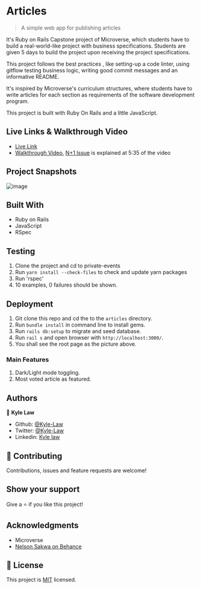 # Articles

> A simple web app for publishing articles

It's Ruby on Rails Capstone project of Microverse, which students have to build a real-world-like project with business specifications. Students are given 5 days to build the project upon receiving the project specifications.

This project follows the best practices , like setting-up a code linter, using gitflow testing business logic, writing good commit messages and an informative README.

It's inspired by Microverse's curriculum structures, where students have to write articles for each section as requirements of the software development program.

This project is built with Ruby On Rails and a little JavaScript.

## Live Links & Walkthrough Video

- [Live Link](https://kyle-articles.herokuapp.com/)
- [Walkthrough Video](https://youtu.be/Udy5I8B3gSM), [N+1 Issue](https://www.sitepoint.com/silver-bullet-n1-problem/) is explained at 5:35 of the video

## Project Snapshots

![image](https://user-images.githubusercontent.com/55923773/90416798-857e4900-e0e5-11ea-8aac-301aaa7a1b67.png)

## Built With

- Ruby on Rails
- JavaScript
- RSpec

## Testing

1. Clone the project and cd to private-events
2. Run `yarn install --check-files` to check and update yarn packages
3. Run 'rspec'
4. 10 examples, 0 failures should be shown.

## Deployment

1. Git clone this repo and cd the to the `articles` directory.
2. Run `bundle install` in command line to install gems.
3. Run `rails db:setup` to migrate and seed database.
4. Run `rail s` and open browser with `http://localhost:3000/`.
5. You shall see the root page as the picture above.

### Main Features

1. Dark/Light mode toggling.
2. Most voted article as featured.

## Authors

👤 **Kyle Law**

- Github: [@Kyle-Law](https://github.com/Kyle-Law)
- Twitter: [@Kyle-Law](https://twitter.com/ZhunKhing)
- Linkedin: [Kyle law](https://www.linkedin.com/in/kyle-lawzhunkhing/)

## 🤝 Contributing

Contributions, issues and feature requests are welcome!

## Show your support

Give a ⭐️ if you like this project!

## Acknowledgments

- Microverse
- [Nelson Sakwa on Behance](https://www.behance.net/sakwadesignstudio)

## 📝 License

This project is [MIT](LICENSE) licensed.
